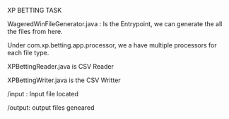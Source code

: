 
XP BETTING TASK

WageredWinFileGenerator.java : Is the Entrypoint, we can generate the all the files from here.

Under com.xp.betting.app.processor, we a have multiple processors for each file type.

XPBettingReader.java is CSV Reader

XPBettingWriter.java is the CSV Writter

/input : Input file located

/output: output files geneared
